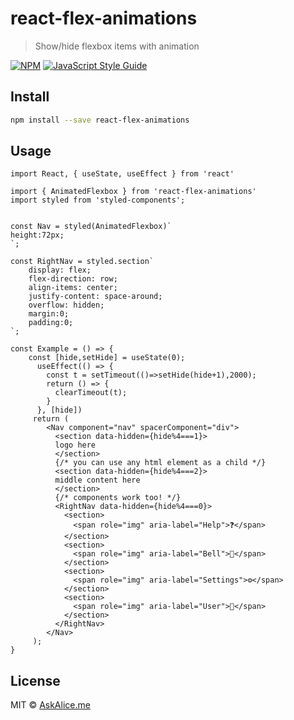 # react-flex-animations

> Show/hide flexbox items with animation

[![NPM](https://img.shields.io/npm/v/react-flex-animations.svg)](https://www.npmjs.com/package/react-flex-animations) [![JavaScript Style Guide](https://img.shields.io/badge/code_style-standard-brightgreen.svg)](https://standardjs.com)

## Install

```bash
npm install --save react-flex-animations
```

## Usage

```tsx
import React, { useState, useEffect } from 'react'

import { AnimatedFlexbox } from 'react-flex-animations'
import styled from 'styled-components';


const Nav = styled(AnimatedFlexbox)`
height:72px;
`;

const RightNav = styled.section`
    display: flex;
    flex-direction: row;
    align-items: center;
    justify-content: space-around;
    overflow: hidden;
    margin:0;
    padding:0;
`;

const Example = () => {
    const [hide,setHide] = useState(0);
      useEffect(() => {
        const t = setTimeout(()=>setHide(hide+1),2000);
        return () => {
          clearTimeout(t);
        }
      }, [hide])
     return (
        <Nav component="nav" spacerComponent="div">
          <section data-hidden={hide%4===1}>
          logo here
          </section>
          {/* you can use any html element as a child */}
          <section data-hidden={hide%4===2}>
          middle content here
          </section>
          {/* components work too! */}
          <RightNav data-hidden={hide%4===0}>
            <section>
              <span role="img" aria-label="Help">❓</span>
            </section>
            <section>
              <span role="img" aria-label="Bell">🔔</span>
            </section>
            <section>
              <span role="img" aria-label="Settings">⚙</span>
            </section>
            <section>
              <span role="img" aria-label="User">👤</span>
            </section>
          </RightNav>
        </Nav>
     );
}
```

## License

MIT © [AskAlice.me](https://github.com/AskAlice)
